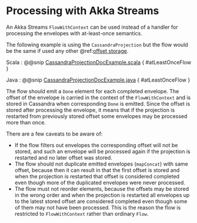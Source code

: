 # Processing with Akka Streams

An Akka Streams `FlowWithContext` can be used instead of a handler for processing the envelopes with at-least-once
semantics.

The following example is using the `CassandraProjection` but the flow would be the same if used
any other @ref:[offset storage](overview.md).

Scala
:  @@snip [CassandraProjectionDocExample.scala](/examples/src/test/scala/docs/cassandra/CassandraProjectionDocExample.scala) { #atLeastOnceFlow }

Java
:  @@snip [CassandraProjectionDocExample.java](/examples/src/test/java/jdocs/cassandra/CassandraProjectionDocExample.java) { #atLeastOnceFlow }

The flow should emit a `Done` element for each completed envelope. The offset of the envelope is carried
in the context of the `FlowWithContext` and is stored in Cassandra when corresponding `Done` is emitted.
Since the offset is stored after processing the envelope, it means that if the projection is restarted
from previously stored offset some envelopes may be processed more than once.

There are a few caveats to be aware of:

* If the flow filters out envelopes the corresponding offset will not be stored, and such an envelope
  will be processed again if the projection is restarted and no later offset was stored.
* The flow should not duplicate emitted envelopes (`mapConcat`) with same offset, because then it can result in
  that the first offset is stored and when the projection is restarted that offset is considered completed even
  though more of the duplicated envelopes were never processed.
* The flow must not reorder elements, because the offsets may be stored in the wrong order
  and when the projection is restarted all envelopes up to the latest stored offset are considered
  completed even though some of them may not have been processed. This is the reason the flow is
  restricted to `FlowWithContext` rather than ordinary `Flow`.

